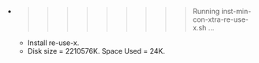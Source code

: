 * >>>>>>>>> Running inst-min-con-xtra-re-use-x.sh ...
  * Install re-use-x.
  * Disk size = 2210576K. Space Used = 24K.

